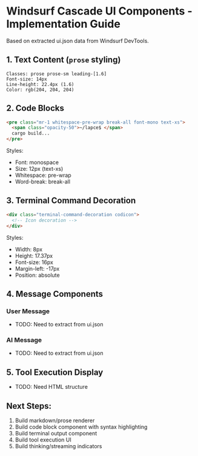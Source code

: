 # Windsurf Cascade UI Components - Implementation Guide

Based on extracted ui.json data from Windsurf DevTools.

## 1. Text Content (`prose` styling)

```
Classes: prose prose-sm leading-[1.6]
Font-size: 14px
Line-height: 22.4px (1.6)
Color: rgb(204, 204, 204)
```

## 2. Code Blocks

```html
<pre class="mr-1 whitespace-pre-wrap break-all font-mono text-xs">
  <span class="opacity-50">~/lapce$ </span>
  cargo build...
</pre>
```

Styles:
- Font: monospace
- Size: 12px (text-xs)
- Whitespace: pre-wrap
- Word-break: break-all

## 3. Terminal Command Decoration

```html
<div class="terminal-command-decoration codicon">
  <!-- Icon decoration -->
</div>
```

Styles:
- Width: 8px
- Height: 17.37px
- Font-size: 16px
- Margin-left: -17px
- Position: absolute

## 4. Message Components

### User Message
- TODO: Need to extract from ui.json

### AI Message  
- TODO: Need to extract from ui.json

## 5. Tool Execution Display
- TODO: Need HTML structure

## Next Steps:
1. Build markdown/prose renderer
2. Build code block component with syntax highlighting
3. Build terminal output component
4. Build tool execution UI
5. Build thinking/streaming indicators

